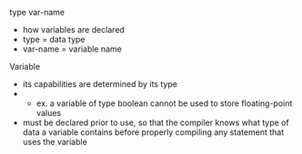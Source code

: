 type var-name

- how variables are declared
- type = data type
- var-name = variable name

Variable

- its capabilities are determined by its type
- - ex. a variable of type boolean cannot be used to store floating-point values
- must be declared prior to use, so that the compiler knows what type of data a variable contains before properly compiling any statement that uses the variable

